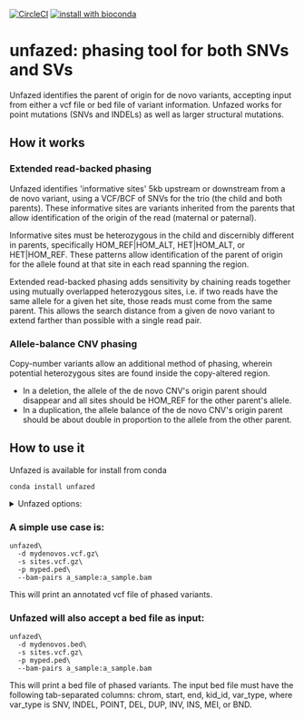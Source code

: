 [![CircleCI](https://circleci.com/gh/jbelyeu/unfazed/tree/master.svg?style=svg)](https://circleci.com/gh/jbelyeu/unfazed/tree/master)
[![install with bioconda](https://img.shields.io/badge/install%20with-bioconda-brightgreen.svg?style=flat)](http://bioconda.github.io/recipes/unfazed/README.html)

# unfazed: phasing tool for both SNVs and SVs
Unfazed identifies the parent of origin for de novo variants, accepting input from either a vcf file or bed file of variant information. Unfazed works for point mutations (SNVs and INDELs) as well as larger structural mutations.

## How it works
### Extended read-backed phasing
Unfazed identifies 'informative sites' 5kb upstream or downstream from a de novo variant, using a VCF/BCF of SNVs for the trio (the child and both parents). These informative sites are variants inherited from the parents that allow identification of the origin of the read (maternal or paternal). 

Informative sites must be heterozygous in the child and discernibly different in parents, specifically HOM_REF|HOM_ALT, HET|HOM_ALT, or HET|HOM_REF. These patterns allow identification of the parent of origin for the allele found at that site in each read spanning the region.

Extended read-backed phasing adds sensitivity by chaining reads together using mutually overlapped heterozygous sites, i.e. if two reads have the same allele for a given het site, those reads must come from the same parent. This allows the search distance from a given de novo variant to extend farther than possible with a single read pair.

### Allele-balance CNV phasing
Copy-number variants allow an additional method of phasing, wherein potential heterozygous sites are found inside the copy-altered region. 
* In a deletion, the allele of the de novo CNV's origin parent should disappear and all sites should be HOM_REF for the other parent's allele. 
* In a duplication, the allele balance of the de novo CNV's origin parent should be about double in proportion to the allele from the other parent.

## How to use it 
Unfazed is available for install from conda

`conda install unfazed `

<details>
  <summary>Unfazed options:</summary>
  
  ```

usage: unfazed [-h] [-v] -d DNMS -s SITES -p PED [-b BAM_DIR]
               [--bam-pairs [BAM_PAIRS [BAM_PAIRS ...]]] [-t THREADS]
               [-o {vcf,bed}] [--include-ambiguous] [--verbose]
               [--outfile OUTFILE]

optional arguments:
  -h, --help            show this help message and exit
  -v, --version         Installed version (0.1.5)
  -d DNMS, --dnms DNMS  valid VCF OR BED file of the DNMs of interest> If BED,
                        must contain chrom, start, end, kid_id, var_type
                        columns (default: None)
  -s SITES, --sites SITES
                        sorted/bgzipped/indexed VCF/BCF file of SNVs to
                        identify informative sites. Must contain each kid and
                        both parents (default: None)
  -p PED, --ped PED     ped file including the kid and both parent IDs
                        (default: None)
  -b BAM_DIR, --bam-dir BAM_DIR
                        directory where bam/cram files (named {sample_id}.bam
                        or {sample_id}.cram) are stored for offspring. If not
                        included, --bam-pairs must be set (default: None)
  --bam-pairs [BAM_PAIRS [BAM_PAIRS ...]]
                        space-delimited list of pairs in the format
                        {sample_id}:{bam_path} where {sample_id} matches an
                        offspring id from the dnm file. Can be used with
                        --bam-dir arg, must be used in its absence (default:
                        None)
  -t THREADS, --threads THREADS
                        number of threads to use (default: 2)
  -o {vcf,bed}, --output-type {vcf,bed}
                        choose output type. If --dnms is not a VCF/BCF, output
                        must be to BED format. Defaults to match --dnms input
                        file (default: None)
  --include-ambiguous   include ambiguous phasing results (default: False)
  --verbose             print verbose output including sites and reads used
                        for phasing. Only applies to BED output (default:
                        False)
  --outfile OUTFILE     name for output file. Defaults to stdout (default:
                        /dev/stdout)
```
</details>

### A simple use case is:

```
unfazed\
  -d mydenovos.vcf.gz\
  -s sites.vcf.gz\
  -p myped.ped\
  --bam-pairs a_sample:a_sample.bam
```
This will print an annotated vcf file of phased variants.

### Unfazed will also accept a bed file as input:

```
unfazed\
  -d mydenovos.bed\
  -s sites.vcf.gz\
  -p myped.ped\
  --bam-pairs a_sample:a_sample.bam
```

This will print a bed file of phased variants. The input bed file must have the following tab-separated columns: chrom, start, end, kid_id, var_type, where var_type is SNV, INDEL, POINT, DEL, DUP, INV, INS, MEI, or BND.

